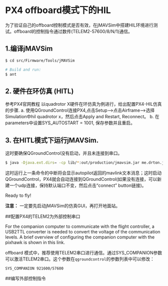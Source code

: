 # PX4 offboard模式下的HIL
为了验证自己的offboard控制模式是否有效，在jMAVSim中搭建HIL环境进行测试。offboard的控制指令通过数传(TELEM2-57600/8/N/1)通信。

## 1.编译jMAVSim

```bash
$ cd src/Firmware/Tools/jMAVSim

# Build and run:
$ ant
```

## 2. 硬件在环仿真 (HITL)
参考PX4官网教程
以quadrotor X硬件在环仿真为例进行，给出配置PX4-HIL仿真的步骤.
a. 使用QGroundControl连接PX4,点击Setup-->点击Airframe-->选择Simulation中hil quadrotor x，然后点击Apply and Restart, Reconnect。
b. 在parameters中设置SYS_AUTOSTART = 1001, 保存参数并且重启。

## 3. 在HITL模式下运行jMAVSim.
这时要确保QGroundControl没有启动，并且未连接到串口。

```bash
$ java -Djava.ext.dirs= -cp lib/*:out/production/jmavsim.jar me.drton.jmavsim.Simulator -serial /dev/ttyACM0 921600 -qgc
```
这时运行上一条命令的中断将会显示autopilot返回的mavlink文本消息；这时启动QGroundControl，PX4就会自动连接到QGroundControl(如果没有连接，可以新建一个udp连接，保持默认端口不变，然后点击“connect” button链接)。

Ready to fly!

**注意：**
	一定要先启动jMAVSim的仿真GUI，再打开地面站。

##配置PX4的TELEM2为外部控制串口

For the companion computer to communicate with the flight controller, a USB2TTL converter is needed to convert the voltage of the communication levels. A brief overview of configuring the companion computer with the pixhawk is shown in this link.

offboard 模式中，推荐使用TELEM2串口进行通信。通过SYS_COMPANION参数可以激活TELEM2串口。这个参数在`qgroundcontrol`的参数列表中可以修改：
```
SYS_COMPANION 921600/57600
```

##编写外部控制指令
